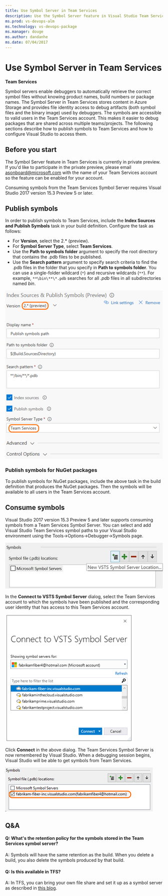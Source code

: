 ```yaml
---
title: Use Symbol Server in Team Services
description: Use the Symbol Server feature in Visual Studio Team Services to make debugging easier
ms.prod: vs-devops-alm
ms.technology: vs-devops-package
ms.manager: douge
ms.author: dandanhe
ms.date: 07/04/2017
---
```


# Use Symbol Server in Team Services

**Team Services**

Symbol servers enable debuggers to automatically retrieve the correct symbol files without knowing product names, build numbers or package names. 
The Symbol Server in Team Services stores content in Azure Storage and provides file identity access to debug artifacts (both symbol files and the binary image) used by debuggers.
The symbols are accessible to valid users in the Team Services account. This makes it easier to debug packages that are shared across multiple teams/projects.
The following sections describe how to publish symbols to Team Services and how to configure Visual Studio to access them. 

## Before you start
The Symbol Server feature in Team Services is currently in private preview. If you'd like to participate in the private preview, please email <asonboard@microsoft.com> with the name of your Team Services account so the feature can be enabled for your account.

Consuming symbols from the Team Services Symbol Server requires Visual Studio 2017 version 15.3 Preview 5 or later.

## Publish symbols
In order to publish symbols to Team Services, include the **Index Sources and Publish Symbols** task in your build definition. Configure the task as follows:

* For **Version**, select the 2.\* (preview).  
* For **Symbol Server Type**, select **Team Services**. 
* Use the **Path to symbols folder** argument to specify the root directory that contains the .pdb files to be published. 
* Use the **Search pattern** argument to specify search criteria to find the .pdb files in the folder that you specify in **Path to symbols folder**. You can use a single-folder wildcard (```*```) and recursive wildcards (```**```).
For example, ```**\bin\**\*.pdb``` searches for all *.pdb* files in all subdirectories named *bin*.

![Publish Symbols Task](_img/symboltaskv2.png)

### Publish symbols for NuGet packages
To publish symbols for NuGet packages, include the above task in the build definition that produces the NuGet packages. Then the symbols will be available to all users in the Team Services account. 

## Consume symbols

Visual Studio 2017 version 15.3 Preview 5 and later supports consuming symbols from a Team Services Symbol Server. 
You can select and add Visual Studio Team Services symbol paths to your Visual Studio environment using the Tools->Options->Debugger->Symbols page.

![Add VSTS Symbol Server in VS Debugger](_img/vsdebugger1.jpg)

In the **Connect to VSTS Symbol Server** dialog, select the Team Services account to which the symbols have been published and the corresponding user identity that has access to this Team Services account. 

![Connect to VSTS Symbol Server](_img/connectsymbolserver.png)

Click **Connect** in the above dialog. The Team Services Symbol Server is now remembered by Visual Studio. When a debugging session begins, Visual Studio will be able to get symbols from Team Services.

![Add VSTS Symbol Server in VS Debugger](_img/vsdebugger2.png)

## Q&A
<!-- BEGINSECTION class="md-qanda" -->

#### Q: What's the  retention policy for the symbols stored in the Team Services symbol server?

A: Symbols will have the same retention as the build. When you delete a build, you also delete the symbols produced by that build.

#### Q: Is this available in TFS?

A: In TFS, you can bring your own file share and set it up as a symbol server as described in [this blog](https://edsquared.com/source-server-and-symbol-server-support-in-tfs-2010-cf35ed5527e2). 

<!-- ENDSECTION -->

